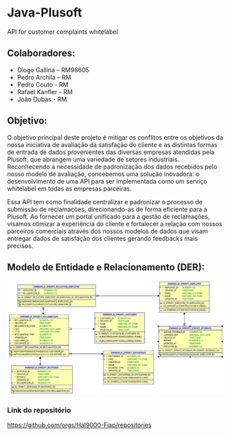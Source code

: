 # Java-Plusoft
API for customer complaints whitelabel

## Colaboradores:

- Diogo Gallina – RM98605
- Pedro Archila – RM
- Pedro Couto - RM
- Rafael Kanfler - RM
- João Dubas - RM 

## Objetivo:

O objetivo principal deste projeto é mitigar os conflitos entre os objetivos da nossa iniciativa de avaliação da satisfação do cliente e as distintas formas de entrada de dados provenientes das diversas empresas atendidas pela Plusoft, que abrangem uma variedade de setores industriais. Reconhecendo a necessidade de padronização dos dados recebidos pelo nosso modelo de avaliação, concebemos uma solução inovadora: o desenvolvimento de uma API para ser implementada como um serviço whitelabel em todas as empresas parceiras.

Essa API tem como finalidade centralizar e padronizar o processo de submissão de reclamações, direcionando-as de forma eficiente para a Plusoft. Ao fornecer um portal unificado para a gestão de reclamações, visamos otimizar a experiência do cliente e fortalecer a relação com nossos parceiros comerciais através dos nossos modelos de dados que visam entregar dados de satisfação dos clientes gerando feedbacks mais precisos. 

## Modelo de Entidade e Relacionamento (DER):

![img.png](DER.png)

### Link do repositório
https://github.com/orgs/Hal9000-Fiap/repositories
